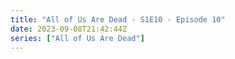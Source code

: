 ```yaml
---
title: "All of Us Are Dead - S1E10 - Episode 10"
date: 2023-09-08T21:42:44Z
series: ["All of Us Are Dead"]
---
```


<mux-player stream-type="on-demand"
  src="https://kp3d-my.sharepoint.com/personal/ryoo_kp3d_onmicrosoft_com/_layouts/15/download.aspx?share=ERrhkT6usmdJgjZtkIQBxtUBXC6KFDPTiJSmoUqOBnkd1A" prefer-playback="mse" controls>
  </mux-player>
  
  
  <script src="https://cdn.jsdelivr.net/npm/@mux/mux-player"></script>
  
 <script type="application/ld+json">
 {
  "@context": "https://schema.org/",
  "@type": "VideoObject",
  "name": "All of Us Are Dead - S1E10 - Episode 10",
  "contentUrl": "https://stream.mux.com/DTGrf3gU8024JbAwsgngoat8ylcxAl8optlHOqJwyJrU.m3u8",
  "thumbnailUrl": "https://www.themoviedb.org/t/p/original/aGuBIB79vDDQKcsQUIF5fa5P07b.jpg?width=314&fit_mode=preserve&time=25",
  "uploadDate": "2023-12-26T11:36:54Z",
}

</script>
